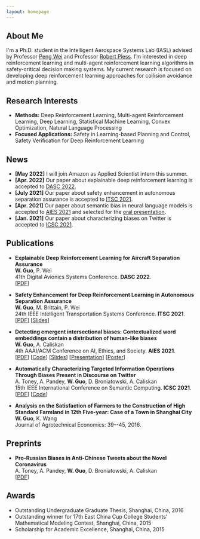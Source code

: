 ```yaml
---
layout: homepage
---
```


## About Me


I'm a Ph.D. student in the Intelligent Aerospace Systems Lab (IASL) advised by Professor [Peng Wei](https://web.seas.gwu.edu/pwei/) and Professor [Robert Pless](https://www2.seas.gwu.edu/~pless/). I’m interested in deep reinforcement learning and multi-agent reinforcement learning algorithms in safety-critical decision making systems. My current research is focused on developing deep reinforcement learning approaches for collision avoidance and motion planning.

## Research Interests

- **Methods:** Deep Reinforcement Learning, Multi-agent Reinforcement Learning, Deep Learning, Statistical Machine Learning, Convex Optimization, Natural Language Processing
- **Focused Applications:** Safety in Learning-based Planning and Control, Safety Verification for Deep Reinforcement Learning

## News

- **[May 2022]** I will join Amazon as Applied Scientist intern this summer.
- **[Apr. 2022]** Our paper about explainable deep reinforcement learning is accepted to [DASC 2022](https://2022.dasconline.org).
- **[July 2021]** Our paper about safety enhancement in autonomous separation assurance is accepted to [ITSC 2021](https://2021.ieee-itsc.org/).
- **[Apr. 2021]** Our paper about semantic bias in neural language models is accepted to [AIES 2021](https://www.aies-conference.com/2021/) and selected for the [oral presentation](https://slideslive.com/38956056/detecting-emergent-intersectional-biases-contextualized-word-embeddings-contain-a-distribution-of-humanlike-biases).
- **[Jan. 2021]** Our paper about characterizing biases on Twitter is accepted to [ICSC 2021](https://semanticcomputing.wixsite.com/icsc2021).

## Publications

- **Explainable Deep Reinforcement Learning for  Aircraft Separation Assurance**
  <br>
  **W. Guo**, P. Wei
  <br>
  41th Digital Avionics Systems Conference. **DASC 2022**.
  <br>
  [[PDF](https://cpb-us-w2.wpmucdn.com/web.seas.gwu.edu/dist/9/15/files/2022/05/DASC22_Wei.pdf)] 

- **Safety Enhancement for Deep Reinforcement Learning in Autonomous Separation Assurance**
  <br>
  **W. Guo**, M. Brittain, P. Wei
  <br>
  24th IEEE Intelligent Transportation Systems Conference. **ITSC 2021**.
  <br>
  [[PDF](https://arxiv.org/pdf/2105.02331.pdf)] [[Slides](https://www.slideshare.net/WeiGuo66/safety-enhancement-for-deep-reinforcement-learning-in-autonomous-separation-assurance)] 

- **Detecting emergent intersectional biases: Contextualized word embeddings contain a distribution of human-like biases**
  <br>
  **W. Guo**, A. Caliskan
  <br>
  4th AAAI/ACM Conference on AI, Ethics, and Society. **AIES 2021**.
  <br>
  [[PDF](https://arxiv.org/pdf/2006.03955.pdf)] [[Code](https://github.com/weiguowilliam/CEAT)] [[Slides](https://www.slideshare.net/WeiGuo66/detecting-emergent-intersectional-biases-contextualized-word-embeddings-contain-a-distribution-of-humanlike-biases)] [[Presentation](https://slideslive.com/38956056/detecting-emergent-intersectional-biases-contextualized-word-embeddings-contain-a-distribution-of-humanlike-biases)] [[Poster](https://www.aies-conference.com/2021/wp-content/posters/44_%20Detecting%20Emergent%20Intersectional%20Biases_%20Contextualized%20Word%20Embeddings%20Contain%20a%20Distribution%20of%20Human-like%20Biases.pdf)]

- **Automatically Characterizing Targeted Information Operations Through Biases Present in Discourse on Twitter**
  <br>
  A. Toney, A. Pandey, **W. Guo**, D. Broniatowski, A. Caliskan
  <br>
  15th IEEE  International Conference on Semantic Computing. **ICSC 2021**.
  <br>
  [[PDF](https://arxiv.org/pdf/2004.08726.pdf)] [[Code](https://github.com/autumntoney/twitter-embeddings)]

- **Analysis on the Satisfaction of Farmers to the Construction of High Standard Farmland in 12th Five-year: Case of a Town in Shanghai City**
  <br>
  **W. Guo**, K. Wang
  <br>
  Journal of Agrotechnical Economics: 39--45, 2016.

## Preprints

- **Pro-Russian Biases in Anti-Chinese Tweets about the Novel Coronavirus**
  <br>
  A. Toney, A. Pandey, **W. Guo**, D. Broniatowski, A. Caliskan
  <br>
  [[PDF](https://europepmc.org/article/PPR/PPR272884)]

## Awards

- Outstanding Undergraduate Graduate Thesis,  Shanghai, China, 2016
- Outstanding winner for 17th East China Cup College Students’ Mathematical Modeling Contest, Shanghai, China, 2015
- Scholarship for Academic Excellence, Shanghai, China, 2015 
